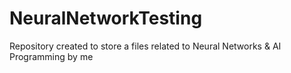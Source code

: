 # NeuralNetworkTesting
Repository created to store a files related to Neural Networks & AI Programming by me
